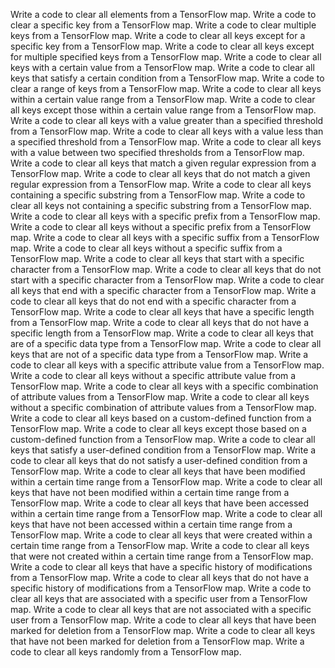 Write a code to clear all elements from a TensorFlow map.
Write a code to clear a specific key from a TensorFlow map.
Write a code to clear multiple keys from a TensorFlow map.
Write a code to clear all keys except for a specific key from a TensorFlow map.
Write a code to clear all keys except for multiple specified keys from a TensorFlow map.
Write a code to clear all keys with a certain value from a TensorFlow map.
Write a code to clear all keys that satisfy a certain condition from a TensorFlow map.
Write a code to clear a range of keys from a TensorFlow map.
Write a code to clear all keys within a certain value range from a TensorFlow map.
Write a code to clear all keys except those within a certain value range from a TensorFlow map.
Write a code to clear all keys with a value greater than a specified threshold from a TensorFlow map.
Write a code to clear all keys with a value less than a specified threshold from a TensorFlow map.
Write a code to clear all keys with a value between two specified thresholds from a TensorFlow map.
Write a code to clear all keys that match a given regular expression from a TensorFlow map.
Write a code to clear all keys that do not match a given regular expression from a TensorFlow map.
Write a code to clear all keys containing a specific substring from a TensorFlow map.
Write a code to clear all keys not containing a specific substring from a TensorFlow map.
Write a code to clear all keys with a specific prefix from a TensorFlow map.
Write a code to clear all keys without a specific prefix from a TensorFlow map.
Write a code to clear all keys with a specific suffix from a TensorFlow map.
Write a code to clear all keys without a specific suffix from a TensorFlow map.
Write a code to clear all keys that start with a specific character from a TensorFlow map.
Write a code to clear all keys that do not start with a specific character from a TensorFlow map.
Write a code to clear all keys that end with a specific character from a TensorFlow map.
Write a code to clear all keys that do not end with a specific character from a TensorFlow map.
Write a code to clear all keys that have a specific length from a TensorFlow map.
Write a code to clear all keys that do not have a specific length from a TensorFlow map.
Write a code to clear all keys that are of a specific data type from a TensorFlow map.
Write a code to clear all keys that are not of a specific data type from a TensorFlow map.
Write a code to clear all keys with a specific attribute value from a TensorFlow map.
Write a code to clear all keys without a specific attribute value from a TensorFlow map.
Write a code to clear all keys with a specific combination of attribute values from a TensorFlow map.
Write a code to clear all keys without a specific combination of attribute values from a TensorFlow map.
Write a code to clear all keys based on a custom-defined function from a TensorFlow map.
Write a code to clear all keys except those based on a custom-defined function from a TensorFlow map.
Write a code to clear all keys that satisfy a user-defined condition from a TensorFlow map.
Write a code to clear all keys that do not satisfy a user-defined condition from a TensorFlow map.
Write a code to clear all keys that have been modified within a certain time range from a TensorFlow map.
Write a code to clear all keys that have not been modified within a certain time range from a TensorFlow map.
Write a code to clear all keys that have been accessed within a certain time range from a TensorFlow map.
Write a code to clear all keys that have not been accessed within a certain time range from a TensorFlow map.
Write a code to clear all keys that were created within a certain time range from a TensorFlow map.
Write a code to clear all keys that were not created within a certain time range from a TensorFlow map.
Write a code to clear all keys that have a specific history of modifications from a TensorFlow map.
Write a code to clear all keys that do not have a specific history of modifications from a TensorFlow map.
Write a code to clear all keys that are associated with a specific user from a TensorFlow map.
Write a code to clear all keys that are not associated with a specific user from a TensorFlow map.
Write a code to clear all keys that have been marked for deletion from a TensorFlow map.
Write a code to clear all keys that have not been marked for deletion from a TensorFlow map.
Write a code to clear all keys randomly from a TensorFlow map.